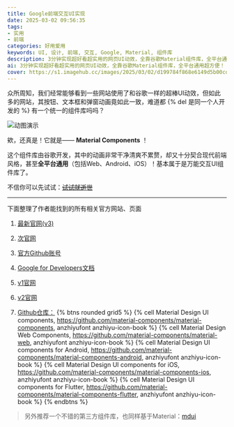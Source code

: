 ```yaml
---
title: Google前端交互UI实现
date: 2025-03-02 09:56:35
tags:
- 实用
- 前端
categories: 好用爱用
keywords: UI, 设计, 前端, 交互, Google, Material, 组件库
description: 3分钟实现超好看超实用的网页UI动效，全靠谷歌Material组件库，全平台通用超方便！
ai: 3分钟实现超好看超实用的网页UI动效，全靠谷歌Material组件库，全平台通用超方便！
cover: https://s1.imagehub.cc/images/2025/03/02/d199784f868e6149d5b00cd5b20e9f87.webp
---
```


众所周知，我们经常能够看到一些网站使用了和谷歌一样的超棒UI动效，但如此多的网站，其按钮、文本框和弹窗动画竟如此一致，难道都 {% del 是同一个人开发的 %} 有一个统一的组件库吗吗？

![动图演示](https://raw.githubusercontent.com/material-components/material-web/refs/heads/main/docs/images/material-web.gif)

欸，还真是！它就是—— **Material Components** ！

这个组件库由谷歌开发，其中的动画非常干净清爽不累赘，却又十分契合现代前端风格，甚至**全平台通用**（包括Web、Android、iOS）！基本属于是万能交互UI组件库了。

不信你可以先试试：[~~试试就逝世~~](https://material-web.dev/components/button/)

---

下面整理了作者能找到的所有相关官方网站、页面

1. [最新官网(v3)](https://m3.material.io/)
  
2. [次官网](https://material-web.dev/)
  
3. [官方Github账号](https://github.com/material-components)
  
4. [Google for Developers文档](https://developers.google.cn/learn/pathways/mdc-web)
  
5. [v1官网](https://m1.material.io/)
  
6. [v2官网](https://m2.material.io/)
  
7. [Github仓库：](javascript:)
   {% btns rounded grid5 %}
   {% cell Material Design UI components, https://github.com/material-components/material-components, anzhiyufont anzhiyu-icon-book %}
   {% cell Material Design Web Components, https://github.com/material-components/material-web, anzhiyufont anzhiyu-icon-book %}
{% cell Material Design UI components for Android, https://github.com/material-components/material-components-android, anzhiyufont anzhiyu-icon-book %}
{% cell Material Design UI components for iOS, https://github.com/material-components/material-components-ios, anzhiyufont anzhiyu-icon-book %}
{% cell Material Design UI components for Flutter, https://github.com/material-components/material-components-flutter, anzhiyufont anzhiyu-icon-book %}
    {% endbtns %}
  

> 另外推荐一个不错的第三方组件库，也同样基于Material：[mdui](https://github.com/zdhxiong/mdui)